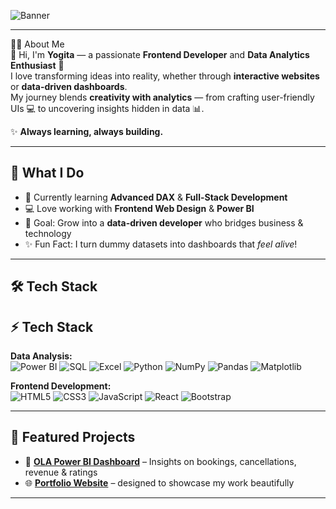 ![Banner](https://capsule-render.vercel.app/api?type=rect&color=0:0f2027,100:2c5364&height=200&section=header&text=Hi%20👋,%20I'm%20Yogita!&fontSize=32&fontColor=ffffff&desc=💻%20Frontend%20Developer%20|%20📊%20Data%20Analyst%20|%20🚀%20Problem%20Solver&descSize=16&descAlignY=70&descAlign=50)



---

 👩‍💻 About Me  
👋 Hi, I'm **Yogita** — a passionate **Frontend Developer** and **Data Analytics Enthusiast** 🌟  
I love transforming ideas into reality, whether through **interactive websites** or **data-driven dashboards**.  
My journey blends **creativity with analytics** — from crafting user-friendly UIs 💻 to uncovering insights hidden in data 📊.  

✨ **Always learning, always building.**  

---

## 🚀 What I Do  
- 🌱 Currently learning **Advanced DAX** & **Full-Stack Development**  
- 💻 Love working with **Frontend Web Design** & **Power BI**  
- 🎯 Goal: Grow into a **data-driven developer** who bridges business & technology  
- ✨ Fun Fact: I turn dummy datasets into dashboards that *feel alive*!  

---

## 🛠️ Tech Stack  

## ⚡ Tech Stack  

**Data Analysis:**  
![Power BI](https://img.shields.io/badge/Power%20BI-F2C811?style=for-the-badge&logo=powerbi&logoColor=black)
![SQL](https://img.shields.io/badge/SQL-316192?style=for-the-badge&logo=postgresql&logoColor=white)
![Excel](https://img.shields.io/badge/Excel-217346?style=for-the-badge&logo=microsoft-excel&logoColor=white)
![Python](https://img.shields.io/badge/Python-3776AB?style=for-the-badge&logo=python&logoColor=white)
![NumPy](https://img.shields.io/badge/NumPy-013243?style=for-the-badge&logo=numpy&logoColor=white)
![Pandas](https://img.shields.io/badge/Pandas-150458?style=for-the-badge&logo=pandas&logoColor=white)
![Matplotlib](https://img.shields.io/badge/Matplotlib-11557c?style=for-the-badge&logo=matplotlib&logoColor=white)

**Frontend Development:**  
![HTML5](https://img.shields.io/badge/HTML5-E34F26?style=for-the-badge&logo=html5&logoColor=white)
![CSS3](https://img.shields.io/badge/CSS3-1572B6?style=for-the-badge&logo=css3&logoColor=white)
![JavaScript](https://img.shields.io/badge/JavaScript-F7DF1E?style=for-the-badge&logo=javascript&logoColor=black)
![React](https://img.shields.io/badge/React-61DAFB?style=for-the-badge&logo=react&logoColor=black)
![Bootstrap](https://img.shields.io/badge/Tailwind_CSS-06B6D4?style=for-the-badge&logo=tailwindcss&logoColor=white)

---

## 📂 Featured Projects  

- 🚖 [**OLA Power BI Dashboard**](https://github.com/Yogita2409/ola-dashboard) – Insights on bookings, cancellations, revenue & ratings  
- 🌐 [**Portfolio Website**](https://github.com/Yogita2409/MyPortfolio0.1) –  designed to showcase my work beautifully  
  
---
